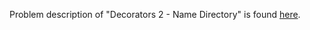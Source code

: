 Problem description of "Decorators 2 - Name Directory" is found [here](https://www.hackerrank.com/challenges/decorators-2-name-directory/problem?isFullScreen=true).